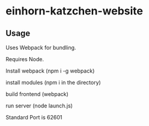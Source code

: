 # einhorn-katzchen-website
## Usage

Uses Webpack for bundling.

Requires Node.

Install webpack (npm i -g webpack)

install modules (npm i in the directory)

build frontend (webpack)

run server (node launch.js)

Standard Port is 62601

